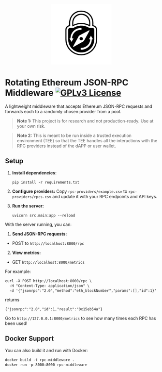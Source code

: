 <p align="center">
  <img src="images/logo.png" alt="RPC Middleware Logo" width="200"/>
</p>

# Rotating Ethereum JSON-RPC Middleware <a href="https://github.com/jimouris/rpc-middleware/blob/main/LICENSE" target="_blank"><img src="https://img.shields.io/badge/License-GPLv3-blue.svg?logo=gnu" alt="GPLv3 License"/></a>

A lightweight middleware that accepts Ethereum JSON-RPC requests and forwards
each to a randomly chosen provider from a pool.

> **Note 1:** This project is for research and not production-ready. Use at your own risk.

> **Note 2:** This is meant to be run inside a trusted execution environment (TEE) so that the TEE handles all the interactions with the RPC providers instead of the dAPP or user wallet.


## Setup
1. **Install dependencies:**
   ```shell
   pip install -r requirements.txt
   ```
2. **Configure providers:** Copy `rpc-providers/example.csv` to
  `rpc-providers/rpcs.csv` and update it with your RPC endpoints and API keys.

3. **Run the server:**
   ```shell
   uvicorn src.main:app --reload
   ```

With the server running, you can:
1. **Send JSON-RPC requests:**
  - POST to `http://localhost:8000/rpc`
2. **View metrics:**
  - GET `http://localhost:8000/metrics`

For example:
```shell
curl -X POST http://localhost:8000/rpc \
  -H "Content-Type: application/json" \
  -d '{"jsonrpc":"2.0","method":"eth_blockNumber","params":[],"id":1}'
```
returns
```shell
{"jsonrpc":"2.0","id":1,"result":"0x15eb54a"}
```

Go to `http://127.0.0.1:8000/metrics` to see how many times each RPC has been
used!

## Docker Support
You can also build it and run with Docker:
```shell
docker build -t rpc-middleware .
docker run -p 8000:8000 rpc-middleware
```
